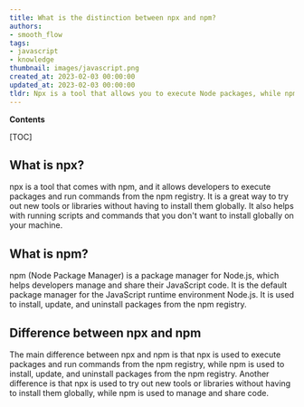 ```yaml
---
title: What is the distinction between npx and npm?
authors:
- smooth_flow
tags:
- javascript
- knowledge
thumbnail: images/javascript.png
created_at: 2023-02-03 00:00:00
updated_at: 2023-02-03 00:00:00
tldr: Npx is a tool that allows you to execute Node packages, while npm is a package manager that allows you to install and manage Node packages.
---
```


**Contents**

[TOC]

## What is npx?

npx is a tool that comes with npm, and it allows developers to execute packages and run commands from the npm registry. It is a great way to try out new tools or libraries without having to install them globally. It also helps with running scripts and commands that you don't want to install globally on your machine.

## What is npm?

npm (Node Package Manager) is a package manager for Node.js, which helps developers manage and share their JavaScript code. It is the default package manager for the JavaScript runtime environment Node.js. It is used to install, update, and uninstall packages from the npm registry.

## Difference between npx and npm

The main difference between npx and npm is that npx is used to execute packages and run commands from the npm registry, while npm is used to install, update, and uninstall packages from the npm registry. Another difference is that npx is used to try out new tools or libraries without having to install them globally, while npm is used to manage and share code.
